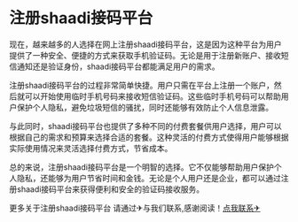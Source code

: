 # 注册shaadi接码平台

现在，越来越多的人选择在网上注册shaadi接码平台，这是因为这种平台为用户提供了一种安全、便捷的方式来获取手机验证码。无论是用于注册新账户、接收短信通知还是验证身份，shaadi接码平台都能满足用户的需求。

注册shaadi接码平台的过程非常简单快捷。用户只需在平台上注册一个账户，然后就可以开始使用临时手机号码来接收短信验证码。这些临时手机号码可以帮助用户保护个人隐私，避免垃圾短信的骚扰，同时还能够有效防止个人信息泄露。

与此同时，shaadi接码平台也提供了多种不同的付费套餐供用户选择，用户可以根据自己的需求和预算来选择合适的套餐。这种灵活的付费方式使得用户能够根据实际使用情况来灵活选择付费方式，节省成本。

总的来说，注册shaadi接码平台是一个明智的选择。它不仅能够帮助用户保护个人隐私，还能够为用户节省时间和金钱。无论是个人用户还是企业，都可以通过注册shaadi接码平台来获得便利和安全的验证码接收服务。

更多关于注册shaadi接码平台 请通过✈与我们联系,感谢阅读！[点我联系✈](https://en.G208.com)